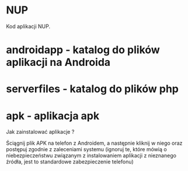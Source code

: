 # NUP
Kod aplikacji NUP.

# androidapp - katalog do plików aplikacji na Androida

# serverfiles - katalog do plików php

# apk - aplikacja apk


Jak zainstalować aplikacje ?

Ściągnij plik APK na telefon z Androidem, a następnie kliknij w niego oraz postępuj zgodnie z zaleceniami systemu (ignoruj te, które mówią o niebezpieczeństwu związanym z instalowaniem aplikacji z nieznanego źródła, jest to standardowe zabezpieczenie telefonu)
